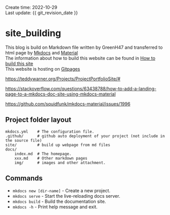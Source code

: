Create time: 2022-10-29  
Last update: {{ git_revision_date }}
# site_building
This blog is build on Markdown file written by GreenH47 and transferred to html page by [Mkdocs](https://www.mkdocs.org/) and [Material](https://squidfunk.github.io/mkdocs-material/)   
The information about how to build this website can be found in [How to build this site](about_site_building.md)  
This website is hosting on [Gitpages](https://pages.github.com/)  

https://teddywarner.org/Projects/ProjectPortfolioSite/#

https://stackoverflow.com/questions/63438788/how-to-add-a-landing-page-to-a-mkdocs-doc-site-using-mkdocs-material

https://github.com/squidfunk/mkdocs-material/issues/1996

## Project folder layout

```
mkdocs.yml    # The configuration file.
.github/      # github auto deployment of your project (not include in the source file)  
site/         # build up webpage from md files
docs/
	index.md  # The homepage.
	xxx.md    # Other markdown pages
	img/      # images and other attachment.
```
## Commands

* `mkdocs new [dir-name]` - Create a new project.
* `mkdocs serve` - Start the live-reloading docs server.
* `mkdocs build` - Build the documentation site.
* `mkdocs -h` - Print help message and exit.
